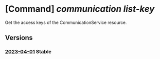 # [Command] _communication list-key_

Get the access keys of the CommunicationService resource.

## Versions

### [2023-04-01](/Resources/mgmt-plane/L3N1YnNjcmlwdGlvbnMve30vcmVzb3VyY2Vncm91cHMve30vcHJvdmlkZXJzL21pY3Jvc29mdC5jb21tdW5pY2F0aW9uL2NvbW11bmljYXRpb25zZXJ2aWNlcy97fS9saXN0a2V5cw==/2023-04-01.xml) **Stable**

<!-- mgmt-plane /subscriptions/{}/resourcegroups/{}/providers/microsoft.communication/communicationservices/{}/listkeys 2023-04-01 -->
